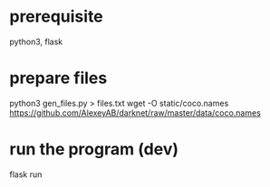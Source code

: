 # prerequisite
python3, flask

# prepare files
 python3 gen_files.py > files.txt
 wget -O static/coco.names https://github.com/AlexeyAB/darknet/raw/master/data/coco.names

# run the program (dev)
 flask run
